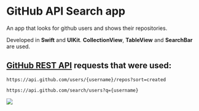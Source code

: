 # GitHub API Search app

An app that looks for github users and shows their repositories.

Developed in **Swift** and **UIKit**. **CollectionView**, **TableView** and **SearchBar** are used.

## [GitHub REST API](https://docs.github.com/en/rest) requests that were used:

```
https://api.github.com/users/{username}/repos?sort=created
```
```
https://api.github.com/search/users?q={username}
```

![](https://user-images.githubusercontent.com/45512200/140627242-8997e9cf-d4cc-48e9-95b7-324b45e46582.gif)
